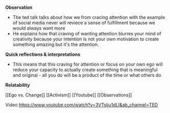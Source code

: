 
**Observation**
- The ted talk talks about how we from cracing attention with the example of social media never will reviece a sense of fulfillment because we would always want more
- He explains how that craving of wanting attention blurres your mind of creativity because your intention is not your own motivation to create something amazing but it's the attention. 
  

**Quick reflections & interpretations**
- This means that this craving for attention or focus on your own ego will reduce your capacity to actually create something that is meaningful and original - all you do will be a product of the time or what others do


**Relatability**

[[Ego vs. Change]]
[[Activism]]
[[Youtube]] 
[[Observations]]


Video
https://www.youtube.com/watch?v=3VTsIju1dLI&ab_channel=TED